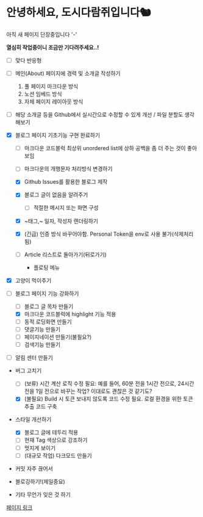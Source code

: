 # 안녕하세요, 도시다람쥐입니다🐿

아직 새 페이지 단장중입니다 '-'

**열심히 작업중이니 조금만 기다려주세요..!**

- [ ] 맞다 반응형
- [ ] 메인(About) 페이지에 경력 및 소개글 작성하기
  
  1. 풀 페이지 마크다운 방식
  2. 노션 임베드 방식
  3. 자체 페이지 레이아웃 방식
  
- [ ] 해당 소개글 등을 Github에서 실시간으로 수정할 수 있게 개선 / 파일 분할도 생각해보기
- [x] 블로그 페이지 기초기능 구현 완료하기

  - [ ] 마크다운 코드블럭 최상위 unordered list에 상하 공백을 좀 더 주는 것이 좋아보임
  - [ ] 마크다운의 개행문자 처리방식 변경하기
  - [x] Github Issues를 활용한 블로그 제작
  - [x] 블로그 글이 없음을 알려주기
  
      - [ ] 적절한 메시지 또는 화면 구성
  
  - [x] ~태그,~ 일자, 작성자 렌더링하기
  - [x] (긴급) 인증 방식 바꾸어야함. Personal Token을 env로 사용 불가(삭제처리됨)
  - [ ] Article 리스트로 돌아가기(뒤로가기)
  
      - 플로팅 메뉴

- [x] 고양이 먹이주기
- [ ] 블로그 페이지 기능 강화하기

  - [ ] 블로그 글 목차 만들기
  - [x] 마크다운 코드블럭에 highlight 기능 적용
  - [ ] 동적 로딩화면 만들기
  - [ ] 댓글기능 만들기
  - [ ] 페이지네이션 만들기(불필요?)
  - [ ] 검색기능 만들기

- [ ] 알림 센터 만들기

- 버그 고치기

  - [ ] (보류) 시간 계산 로직 수정 필요: 예를 들어, 60분 전을 1시간 전으로, 24시간 전을 1일 전으로 바꾸는 작업? 이대로도 괜찮은 것 같기도?
  - [x] (불필요) Build 시 토큰 보내지 않도록 코드 수정 필요. 로컬 환경을 위한 토큰 추출 코드 구축

- 스타일 개선하기

  - [x] 블로그 글에 테두리 적용
  - [ ] 현재 Tag 색상으로 강조하기
  - [ ] 멋지게 보이기
  - [ ] (대규모 작업) 다크모드 만들기

- 커밋 자주 끊어서 
- 블로깅하기!(제일중요)
- 기타 무언가 잊은 것 하기


[페이지 링크](https://citysquirrel.github.io/)
